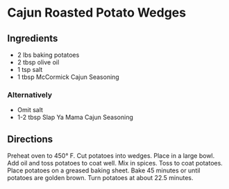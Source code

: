 # Cajun Roasted Potato Wedges

## Ingredients

- 2 lbs baking potatoes
- 2 tbsp olive oil
- 1 tsp salt
- 1 tbsp McCormick Cajun Seasoning

### Alternatively

- Omit salt
- 1-2 tbsp Slap Ya Mama Cajun Seasoning

## Directions

Preheat oven to 450° F. Cut potatoes into wedges. Place in a large bowl. Add
oil and toss potatoes to coat well. Mix in spices. Toss to coat potatoes.
Place potatoes on a greased baking sheet. Bake 45 minutes or until potatoes
are golden brown. Turn potatoes at about 22.5 minutes.
